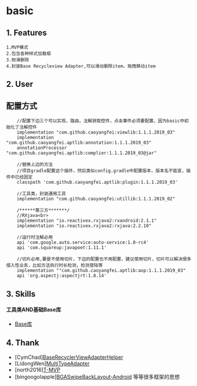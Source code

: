# basic


## 1. Features
    1.MVP模式
    2.包含各种样式加载框
    3.侧滑删除
    4.封装Base Recycleview Adapter,可以滑动删除item，拖拽移动item
## 2. User
  配置方式
  -------  
        //配置下边三个可以实现，路由，注解获取控件，点击事件必须要配置，因为basic中初始化了注解控件
        implementation "com.github.caoyangfei:viewlib:1.1.1.2019_03"
        implementation "com.github.caoyangfei.aptlib:annotation:1.1.1.2019_03"   
        annotationProcessor "com.github.caoyangfei.aptlib:complier:1.1.1.2019_03@jar" 
        
        //替换上边的方法
        //项目gradle配置这个插件，然后类似config.gradle中配置版本，版本名不能变，插件中已经固定
        classpath 'com.github.caoyangfei.aptlib:plugin:1.1.1.2019_03'
        
        //工具类，封装通用工具
        implementation "com.github.caoyangfei:utillib:1.1.1.2019_02"
        
        /******第三方*******/
        //RXjava<br>
        implementation "io.reactivex.rxjava2:rxandroid:2.1.1"   
        implementation "io.reactivex.rxjava2:rxjava:2.2.10"
        
        //运行时注解必用
        api 'com.google.auto.service:auto-service:1.0-rc4'
        api 'com.squareup:javapoet:1.11.1'
        
        //切片必用,要是不使用切片，下边的配置也不用配置，建议使用切片，切片可以解决很多侵入性业务，比如方法执行时长检测，检测登陆等
        implementation ""com.github.caoyangfei.aptlib:aop:1.1.1.2019_03"
        api 'org.aspectj:aspectjrt:1.8.14'
 
## 3. Skills
#### 工具类AND基础Base库
* [Base库](./doc/basic_base.md)

## 4. Thank
* [CymChad][BaseRecyclerViewAdapterHelper](https://github.com/CymChad/BaseRecyclerViewAdapterHelper)
* [LidongWen][MultiTypeAdapter](https://github.com/LidongWen/MultiTypeAdapter)
* [north2016][T-MVP](https://github.com/north2016/T-MVP)
* [bingoogolapple][BGASwipeBackLayout-Android](https://github.com/bingoogolapple/BGASwipeBackLayout-Android)
 等等很多框架的思想
